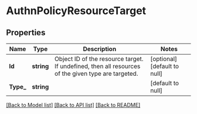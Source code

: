# AuthnPolicyResourceTarget

## Properties
Name | Type | Description | Notes
------------ | ------------- | ------------- | -------------
**Id** | **string** | Object ID of the resource target. If undefined, then all resources of the given type are targeted. | [optional] [default to null]
**Type_** | **string** |  | [default to null]

[[Back to Model list]](../README.md#documentation-for-models) [[Back to API list]](../README.md#documentation-for-api-endpoints) [[Back to README]](../README.md)

